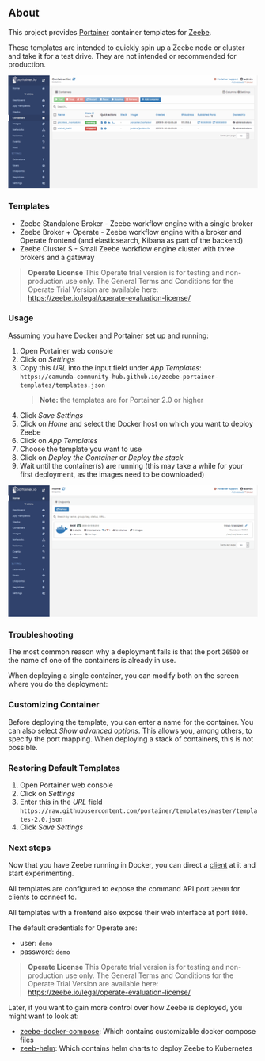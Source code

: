 ## About

This project provides [Portainer](https://www.portainer.io/) container templates for [Zeebe](https://zeebe.io/).

These templates are intended to quickly spin up a Zeebe node or cluster and take it for a test drive. They are not intended or recommended for production.

![Demo of portainer templates](assets/demo.gif "Demo")

### Templates

- Zeebe Standalone Broker - Zeebe workflow engine with a single broker
- Zeebe Broker + Operate - Zeebe workflow engine with a broker and Operate frontend (and elasticsearch, Kibana as part of the backend)
- Zeebe Cluster S - Small Zeebe workflow engine cluster with three brokers and a gateway

> **Operate License** This Operate trial version is for testing and non-production use only. The General Terms and Conditions for the Operate Trial Version are available here: https://zeebe.io/legal/operate-evaluation-license/

### Usage

Assuming you have Docker and Portainer set up and running:

1. Open Portainer web console
1. Click on _Settings_
1. Copy this _URL_ into the input field under _App Templates_: `https://camunda-community-hub.github.io/zeebe-portainer-templates/templates.json`
   > **Note:** the templates are for Portainer 2.0 or higher
1. Click _Save Settings_
1. Click on _Home_ and select the Docker host on which you want to deploy Zeebe
1. Click on _App Templates_
1. Choose the template you want to use
1. Click on _Deploy the Container_ or _Deploy the stack_
1. Wait until the container(s) are running (this may take a while for your first deployment, as the images need to be downloaded)

![Usage of portainer templates](assets/usage.gif "Usage")

### Troubleshooting

The most common reason why a deployment fails is that the port `26500` or the name of one of the containers is already in use.

When deploying a single container, you can modify both on the screen where you do the deployment:

### Customizing Container

Before deploying the template, you can enter a name for the container. You can also select _Show advanced options_. This allows you, among others, to specify the port mapping.
When deploying a stack of containers, this is not possible.

### Restoring Default Templates

1. Open Portainer web console
1. Click on _Settings_
1. Enter this in the _URL_ field `https://raw.githubusercontent.com/portainer/templates/master/templates-2.0.json`
1. Click _Save Settings_

### Next steps

Now that you have Zeebe running in Docker, you can direct a [client]([https://docs.zeebe.io/clients/index.html) at it and start experimenting.

All templates are configured to expose the command API port `26500` for clients to connect to.

All templates with a frontend also expose their web interface at port `8080`.

The default credentials for Operate are:

- user: `demo`
- password: `demo`

> **Operate License** This Operate trial version is for testing and non-production use only. The General Terms and Conditions for the Operate Trial Version are available here: https://zeebe.io/legal/operate-evaluation-license/

Later, if you want to gain more control over how Zeebe is deployed, you might want to look at:

- [zeebe-docker-compose](https://github.com/zeebe-io/zeebe-docker-compose): Which contains customizable docker compose files
- [zeeb-helm](https://helm.zeebe.io/): Which contains helm charts to deploy Zeebe to Kubernetes
